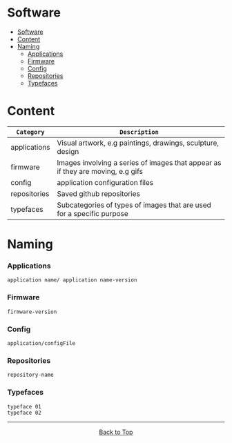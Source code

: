 # Software

- [Software](#software)
- [Content](#content)
- [Naming](#naming)
    - [Applications](#applications)
    - [Firmware](#firmware)
    - [Config](#config)
    - [Repositories](#repositories)
    - [Typefaces](#typefaces)

# Content

| `Category`       | `Description`                                                                   |
| ---------------- | ------------------------------------------------------------------------------  |
| applications     | Visual artwork, e.g paintings, drawings, sculpture, design                      |
| firmware         | Images involving a series of images that appear as if they are moving, e.g gifs |
| config           | application configuration files                                                 |
| repositories     | Saved github repositories                                                       |
| typefaces        | Subcategories of types of images that are used for a specific purpose           |

# Naming

### Applications
```
application name/ application name-version
```
### Firmware
```
firmware-version
```
### Config
```
application/configFile
```
### Repositories
```
repository-name
```
### Typefaces

```
typeface 01
typeface 02
```

---

<div style="text-align: center;">

[Back to Top](#software)

</div>